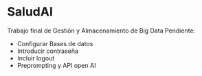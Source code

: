 # SaludAI
Trabajo final de Gestión y Almacenamiento de Big Data
Pendiente:
- Configurar Bases de datos
- Introducir contraseña
- Incluir logout
- Preprompting y API open AI

